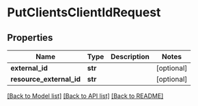 # PutClientsClientIdRequest

## Properties
Name | Type | Description | Notes
------------ | ------------- | ------------- | -------------
**external_id** | **str** |  | [optional] 
**resource_external_id** | **str** |  | [optional] 

[[Back to Model list]](../README.md#documentation-for-models) [[Back to API list]](../README.md#documentation-for-api-endpoints) [[Back to README]](../README.md)

